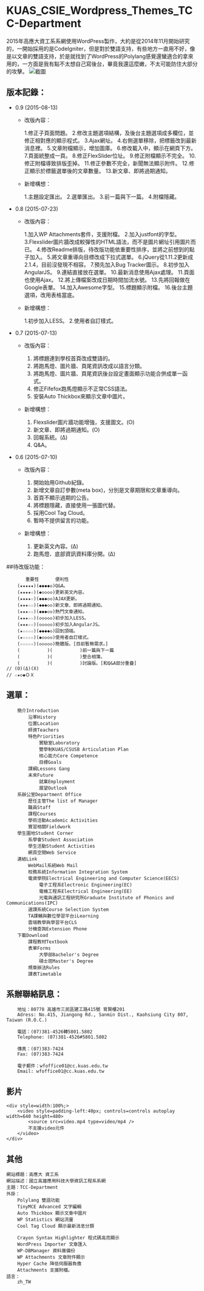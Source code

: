 # KUAS_CSIE_Wordpress_Themes_TCC-Department

2015年高應大資工系系網使用WordPress製作，大約是從2014年11月開始研究的，一開始採用的是CodeIgniter，但是對於雙語支持，有些地方一直用不好，像是以文章的雙語支持，於是就找到了WordPress的Polylang感覺還蠻適合的拿來用的，一方面是我有點不太想自己寫後台，畢竟我還這麼嫩，不太可能防住大部分的攻擊。
![截圖](screenshot.png)

## 版本記錄：

+ 0.9 (2015-08-13)
    - 改版內容：

        1.修正子頁面問題。
        2.修改主題選項結構，及後台主題選項成多欄位，並修正相對應的顯示程式。
        3.Ajax網址。
        4.右側選單移除，把標籤改到最新消息裡。
        5.文章附檔顯示，增加圖庫。
        6.修改載入中，顯示在網頁下方。
        7.頁面統整成一頁。
        8.修正FlexSlider位址。
        9.修正附檔顯示不完全。
        10.修正附檔導致排版歪掉。
        11.修正參數不完全，新聞無法顯示附件。
        12.修正顯示於標籤選單後的文章數量。
        13.新文章、即將過期通知。

    - 新增構想：

        1.主題設定匯出。
        2.選單匯出。
        3.前一篇與下一篇。
        4.附檔隱藏。

+ 0.8 (2015-07-23)
    - 改版內容：

        1.加入WP Attachments套件，支援附檔。
        2.加入justfont的字型。
        3.Flexslider圖片牆改成較彈性的HTML語法，而不是圖片網址引用圖片而已。
        4.修改Readme排版，待改版功能依重要性排序，並將之前想到的點子加入。
        5.將文章重導向目標改成下拉式選單。
        6.jQuery從1.11.2更新成2.1.4，目前沒發現不相容。
        7.預先加入Bug Tracker圖示。
        8.初步加入AngularJS。
        9.連結直接放在選單。
        10.最新消息使用Ajax處理。
        11.頁面也使用Ajax。
        12.將上傳檔案改成日期時間加流水號。
        13.先將回報做在Google表單。
        14.加入Awesome字型。
        15.標題顯示附檔。
        16.後台主題選項，改用表格當底。

    - 新增構想：

        1.初步加入LESS。
        2.使用者自訂樣式。

+ 0.7 (2015-07-13)
    - 改版內容：

        1. 將標題連到學校首頁改成雙語的。
        2. 將跑馬燈、圖片牆、頁尾資訊改成以語言分類。
        3. 將跑馬燈、圖片牆、頁尾資訊後台設定畫面顯示功能合併成單一函式。
        4. 修正Fifefox跑馬燈顯示不正常CSS語法。
        5. 安裝Auto Thickbox來顯示文章中圖片。

    - 新增構想：

        1. Flexslider圖片牆功能增強，支援圖文。(O)
        2. 新文章、即將過期通知。(O)
        3. 回報系統。(Δ)
        4. Q&A。

+ 0.6 (2015-07-10)
    - 改版內容：

        1. 開始始用Github紀錄。
        2. 新增文章自訂參數(meta box)，分別是文章期限和文章重導向。
        3. 首頁不顯示過期的公告。
        4. 將標題隱藏，直接使用一張圖代替。
        5. 採用Cool Tag Cloud。
        6. 暫時不提供留言的功能。

    - 新增構想：

        1. 更新英文內容。(Δ)
        2. 跑馬燈、底部資訊資料庫分開。(Δ)

##待改版功能：

```
       重要性      便利性
    (★★★★★)(◆◆◆◆◇)Q&A。
    (★★★★☆)(◆◇◇◇◇)更新英文內容。
    (★★★★☆)(◆◆◆◇◇)AJAX更新。
    (★★★☆☆)(◆◆◆◇◇)新文章、即將過期通知。
    (★★★☆☆)(◆◆◆◇◇)熱門文章通知。
    (★★★☆☆)(◇◇◇◇◇)初步加入LESS。
    (★★★☆☆)(◇◇◇◇◇)初步加入AngularJS。
    (★☆☆☆☆)(◆◆◆◆◇)回到頂端。
    (★☆☆☆☆)(◆◇◇◇◇)使用者自訂樣式。
    (☆☆☆☆☆)(◇◇◇◇◇)簡體版。[目前暫無需求。]
    (          )(          )前一篇與下一篇
    (          )(          )整合相簿。
    (          )(          )討論版。[和Q&A部分重疊]
// (O)(Δ)(Χ)
// ☆★◇◆ＯＸ
```

## 選單：

```
    簡介Introduction
        沿革History
        位置Location
        師資Teachers
        特色Priorities
            實驗室Laboratory
            雙學制KUAS/CSUSB Articulation Plan
            核心能力Core Competence
            目標Goals
        課綱Lessons Gang
        未來Future
            就業Employment
            展望Outlook
    系辦公室Department Office
        歷任主管The list of Manager
        職員Staff
        課程Courses
        學術活動Academic Activities
        實習相關Fieldwork
    學生園地Student Corner
        系學會Student Association
        學生活動Student Activities
        網頁空間Web Service
    連結Link
        WebMail系統Web Mail
        校務系統Information Integration System
        電資學院Electrical Engineering and Computer Science(EECS)
            電子工程系Electronic Engineering(EC)
            電機工程系Electrical Engineering(EE)
            光電與通訊工程研究所Graduate Institute of Phonics and Communications(IPC)
        選課系統Course Selection System
        TA課輔與數位學習平台iLearning
        雲端教學與學習平台CLS
        分機查詢Extension Phone
    下載Download
        課程教材Textbook
        表單Forms
            大學部Bachelor's Degree
            碩士班Master's Degree
        規章辦法Rules
        課表Timetable
```

## 系辦聯絡訊息：

```
    地址：80778 高雄市三民區建工路415號 育賢樓201
    Adress: No.415, Jiangong Rd., Sanmin Dist., Kaohsiung City 807, Taiwan (R.O.C.)

    電話：(07)381-4526轉5801.5802
    Telephone: (07)381-4526#5801.5802

    傳真：(07)383-7424
    Fax: (07)383-7424

    電子郵件：wfoffice01@cc.kuas.edu.tw
    Email: wfoffice01@cc.kuas.edu.tw
```

## 影片

```
<div style=width:100%;>
    <video style=padding-left:40px; controls=controls autoplay width=640 height=480>
        <source src=video.mp4 type=video/mp4 />
        不支援video元件
    </video>
</div>
```

## 其他

```
網站標題：高應大 資工系
網站描述：國立高雄應用科技大學資訊工程系系網
主題：TCC-Department
外掛：
    Polylang 雙語功能
    TinyMCE Advanced 文字編輯
    Auto Thickbox 顯示文章中圖片
    WP Statistics 網站流量
    Cool Tag Cloud 顯示最新消息分類

    Crayon Syntax Highlighter 程式碼高亮顯示
    WordPress Importer 文章匯入
    WP-DBManager 資料庫備份
    WP Attachments 文章附件顯示
    Hyper Cache 降低伺服器負擔
    Attachments 支援附檔。
語言：
    zh_TW
```
